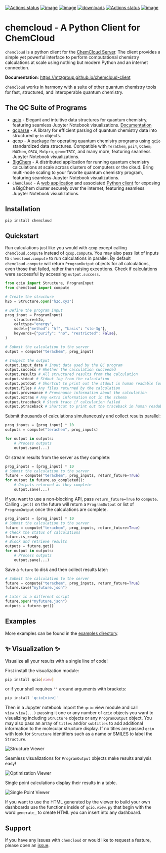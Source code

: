 [![Actions status](https://github.com/mtzgroup/chemcloud-client/workflows/Tests/badge.svg)](https://github.com/mtzgroup/chemcloud-client/actions/workflows/test.yaml)
[![image](https://img.shields.io/pypi/v/chemcloud.svg?color=%2334D058&label=pypi%20package)](https://pypi.python.org/pypi/chemcloud)
[![image](https://img.shields.io/pypi/pyversions/chemcloud.svg)](https://pypi.python.org/pypi/chemcloud)
[![downloads](https://static.pepy.tech/badge/chemcloud/month)](https://pepy.tech/project/chemcloud)
[![Actions status](https://github.com/mtzgroup/chemcloud-client/workflows/Basic%20Code%20Quality/badge.svg)](https://github.com/mtzgroup/chemcloud-client/actions/workflows/basic-code-quality.yaml)
[![image](https://img.shields.io/pypi/l/chemcloud.svg?color=%2334D058)](https://pypi.python.org/pypi/chemcloud)

# chemcloud - A Python Client for ChemCloud

`chemcloud` is a python client for the [ChemCloud Server](https://github.com/mtzgroup/chemcloud-server). The client provides a simple yet powerful interface to perform computational chemistry calculations at scale using nothing but modern Python and an internet connection.

**Documentation**: <https://mtzgroup.github.io/chemcloud-client>

`chemcloud` works in harmony with a suite of other quantum chemistry tools for fast, structured, and interoperable quantum chemistry.

## The QC Suite of Programs

- [qcio](https://github.com/coltonbh/qcio) - Elegant and intuitive data structures for quantum chemistry, featuring seamless Jupyter Notebook visualizations. [Documentation](https://qcio.coltonhicks.com)
- [qcparse](https://github.com/coltonbh/qcparse) - A library for efficient parsing of quantum chemistry data into structured `qcio` objects.
- [qcop](https://github.com/coltonbh/qcop) - A package for operating quantum chemistry programs using `qcio` standardized data structures. Compatible with `TeraChem`, `psi4`, `QChem`, `NWChem`, `ORCA`, `Molpro`, `geomeTRIC`, and many more, featuring seamless Jupyter Notebook visualizations.
- [BigChem](https://github.com/mtzgroup/bigchem) - A distributed application for running quantum chemistry calculations at scale across clusters of computers or the cloud. Bring multi-node scaling to your favorite quantum chemistry program, featuring seamless Jupyter Notebook visualizations.
- `ChemCloud` - A [web application](https://github.com/mtzgroup/chemcloud-server) and associated [Python client](https://github.com/mtzgroup/chemcloud-client) for exposing a BigChem cluster securely over the internet, featuring seamless Jupyter Notebook visualizations.

## Installation

```sh
pip install chemcloud
```

## Quickstart

Run calculations just like you would with `qcop` except calling `chemcloud.compute` instead of `qcop.compute`. You may also pass list of inputs to `chemcloud.compute` to run calculations in parallel. By default `chemcloud.compute` will return `ProgramOutput` objects for all calculations, even those that failed, rather than raising exceptions. Check if calculations were successful by accessing `output.success`.

```python
from qcio import Structure, ProgramInput
from chemcloud import compute

# Create the structure
h2o = Structure.open("h2o.xyz")

# Define the program input
prog_input = ProgramInput(
    structure=h2o,
    calctype="energy",
    model={"method": "hf", "basis": "sto-3g"},
    keywords={"purify": "no", "restricted": False},
)

# Submit the calculation to the server
output = compute("terachem", prog_input)

# Inspect the output
output.input_data # Input data used by the QC program
output.success # Whether the calculation succeeded
output.results # All structured results from the calculation
output.stdout # Stdout log from the calculation
output.pstdout # Shortcut to print out the stdout in human readable format
output.files # Any files returned by the calculation
output.provenance # Provenance information about the calculation
output.extras # Any extra information not in the schema
output.traceback # Stack trace if calculation failed
output.ptraceback # Shortcut to print out the traceback in human readable format
```

Submit thousands of calculations simultaneously and collect results parallel:

```python
prog_inputs = [prog_input] * 10
outputs = compute("terachem", prog_inputs)

for output in outputs:
    # Process outputs
    output.save(...)
```

Or stream results from the server as they complete:

```python
prog_inputs = [prog_input] * 10
# Submit the calculation to the server
future = compute("terachem", prog_inputs, return_future=True)
for output in future.as_completed():
    # Outputs returned as they complete
    output.save(...)
```

If you want to use a non-blocking API, pass `return_future=True` to `compute`. Calling `.get()` on the future will return a `ProgramOutput` or list of `ProgramOutput` once the calculations are complete.

```python
prog_inputs = [prog_input] * 10
# Submit the calculation to the server
future = compute("terachem", prog_inputs, return_future=True)
# Check the status of calculations
future.is_ready
# Block and retrieve results
outputs = future.get()
for output in outputs:
    # Process outputs
    output.save(...)
```

Save a `future` to disk and then collect results later:

```python
# Submit the calculation to the server
future = compute("terachem", prog_inputs, return_future=True)
future.save("myfuture.json")

# Later in a different script
future.open("myfuture.json")
outputs = future.get()
```

## Examples

More examples can be found in the [examples directory](https://github.com/mtzgroup/chemcloud-client/tree/main/examples).

## ✨ Visualization ✨

Visualize all your results with a single line of code!

First install the visualization module:

```sh
pip install qcio[view]
```

or if your shell requires `''` around arguments with brackets:

```sh
pip install 'qcio[view]'
```

Then in a Jupyter notebook import the `qcio` view module and call `view.view(...)` passing it one or any number of `qcio` objects you want to visualizing including `Structure` objects or any `ProgramOutput` object. You may also pass an array of `titles` and/or `subtitles` to add additional information to the molecular structure display. If no titles are passed `qcio` with look for `Structure` identifiers such as a name or SMILES to label the `Structure`.

![Structure Viewer](https://public.coltonhicks.com/assets/qcio/structure_viewer.png)

Seamless visualizations for `ProgramOutput` objects make results analysis easy!

![Optimization Viewer](https://public.coltonhicks.com/assets/qcio/optimization_viewer.png)

Single point calculations display their results in a table.

![Single Point Viewer](https://public.coltonhicks.com/assets/qcio/single_point_viewer.png)

If you want to use the HTML generated by the viewer to build your own dashboards use the functions inside of `qcio.view.py` that begin with the word `generate_` to create HTML you can insert into any dashboard.

## Support

If you have any issues with `chemcloud` or would like to request a feature, please open an [issue](https://github.com/mtzgroup/chemcloud-client/issues).
